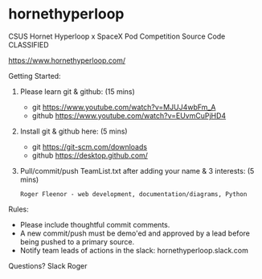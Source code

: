 # hornethyperloop 
CSUS Hornet Hyperloop x SpaceX Pod Competition Source Code CLASSIFIED

https://www.hornethyperloop.com/

Getting Started:

1) Please learn git & github: (15 mins) 
    
      - git     https://www.youtube.com/watch?v=MJUJ4wbFm_A
      - github  https://www.youtube.com/watch?v=EUvmCuPjHD4
    
2) Install git & github here: (5 mins)
    
      - git     https://git-scm.com/downloads
      - github  https://desktop.github.com/

3) Pull/commit/push TeamList.txt after adding your name & 3 interests: (5 mins)

       Roger Fleenor - web development, documentation/diagrams, Python
    
Rules:

- Please include thoughtful commit comments.
- A new commit/push must be demo'ed and approved by a lead before being pushed to a primary source.
- Notify team leads of actions in the slack: hornethyperloop.slack.com

Questions? Slack Roger
